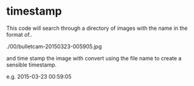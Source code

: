 # timestamp

This code will search through a directory of images with the name in the format of..

./00/bulletcam-20150323-005905.jpg

and time stamp the image with convert using the file name to create a sensible timestamp.

e.g. 2015-03-23 00:59:05



